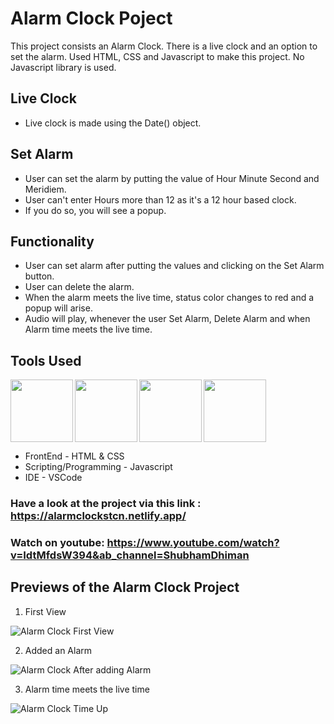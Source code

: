 # Alarm Clock Poject 

This project consists an Alarm Clock.
There is a live clock and an option to set the alarm.
Used HTML, CSS and Javascript to make this project.
No Javascript library is used.


## Live Clock 
- Live clock is made using the Date() object. 

## Set Alarm 
- User can set the alarm by putting the value of Hour Minute Second and Meridiem.
- User can't enter Hours more than 12 as it's a 12 hour based clock.
- If you do so, you will see a popup.

## Functionality
- User can set alarm after putting the values and clicking on the Set Alarm button.
- User can delete the alarm.
- When the alarm meets the live time, status color changes to red and a popup will arise.
- Audio will play, whenever the user Set Alarm, Delete Alarm and when Alarm time meets the live time.

## Tools Used
<img align="left" src="https://user-images.githubusercontent.com/18380165/224329335-3cdf989b-bdce-41e6-82dc-7d4c50d5f283.png" width="100" height="100">
<img align="left" src="https://user-images.githubusercontent.com/18380165/224329345-7363d693-4f27-4a58-8c9e-086d8a3fa420.png" width="100" height="100">
<img align="left" src="https://user-images.githubusercontent.com/18380165/224332427-426a3fbb-e25d-4deb-a832-666ae2e2e418.png" width="100" height="100">
<img  src="https://user-images.githubusercontent.com/18380165/224329339-a5174b23-1a5c-4ae4-95c8-ead20a29d77e.png" width="100" height="100">

* FrontEnd - HTML & CSS
* Scripting/Programming - Javascript
* IDE - VSCode

### Have a look at the project via this link : https://alarmclockstcn.netlify.app/

### Watch on youtube:  https://www.youtube.com/watch?v=IdtMfdsW394&ab_channel=ShubhamDhiman

## Previews of the Alarm Clock Project

1. First View

![Alarm Clock First View](https://user-images.githubusercontent.com/18380165/214763965-aab13e38-2394-486d-b237-5bfbd16f078f.jpg)

2. Added an Alarm

![Alarm Clock After adding Alarm](https://user-images.githubusercontent.com/18380165/214763979-c712de6d-e85d-4a27-866c-ae3134475a1b.jpg)

3. Alarm time meets the live time 

![Alarm Clock Time Up](https://user-images.githubusercontent.com/18380165/214763994-80291ca1-e7cd-4c46-80e1-5febccf78423.jpg)

